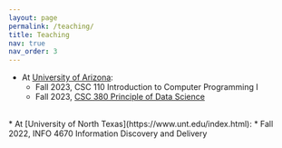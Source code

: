 ```yaml
---
layout: page
permalink: /teaching/
title: Teaching
nav: true
nav_order: 3
---
```


* At [University of Arizona](https://www.arizona.edu/):
    * Fall 2023, CSC 110 Introduction to Computer Programming I
    * Fall 2023, [CSC 380 Principle of Data Science](https://xinchenyu.github.io/csc380-fall23/)

 <br>
* At [University of North Texas](https://www.unt.edu/index.html):
    * Fall 2022, INFO 4670 Information Discovery and Delivery

